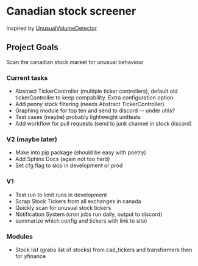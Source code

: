 # Canadian stock screener

Inspired by [UnusualVolumeDetector](https://github.com/SamPom100/UnusualVolumeDetector/blob/master/market_scanner.py)

## Project Goals
Scan the canadian stock market for unusual behaviour

### Current tasks
* Abstract TickerController (multiple ticker controllers), default old tickerController to keep compability. Extra configuration option
* Add penny stock filtering (needs Abstract TickerController)
* Graphing module for top ten and send to discord -- under utils?
* Test cases (maybe) probably lightweight unittests
* Add workflow for pull requests (send to junk channel in stock discord)

### V2 (maybe later)

* Make into pip package (should be easy with poetry)
* Add Sphinx Docs (again not too hard)
* Set cfg flag to skip in development or prod

### V1

* Test run to limit runs in development
* Scrap Stock Tickers from all exchanges in canada
* Quickly scan for unusual stock tickers
* Notification System (cron jobs run daily, output to discord) 
* summarize which config and tickers with link to site)

### Modules


* Stock list (grabs list of stocks) from cad_tickers and transformers then for yfinance